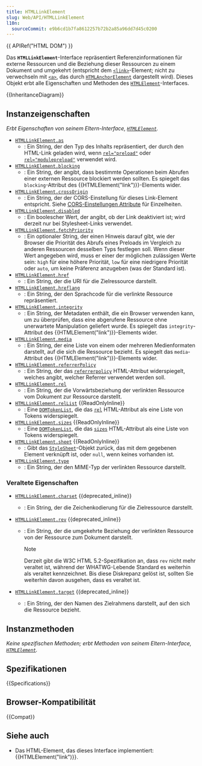 ```yaml
---
title: HTMLLinkElement
slug: Web/API/HTMLLinkElement
l10n:
  sourceCommit: e9b6cd1b7fa8612257b72b2a85a96dd7d45c0200
---
```


{{ APIRef("HTML DOM") }}

Das **`HTMLLinkElement`**-Interface repräsentiert Referenzinformationen für externe Ressourcen und die Beziehung dieser Ressourcen zu einem Dokument und umgekehrt (entspricht dem [`<link>`](/de/docs/Web/HTML/Reference/Elements/link)-Element; nicht zu verwechseln mit [`<a>`](/de/docs/Web/HTML/Reference/Elements/a), das durch [`HTMLAnchorElement`](/de/docs/Web/API/HTMLAnchorElement) dargestellt wird). Dieses Objekt erbt alle Eigenschaften und Methoden des [`HTMLElement`](/de/docs/Web/API/HTMLElement)-Interfaces.

{{InheritanceDiagram}}

## Instanzeigenschaften

_Erbt Eigenschaften von seinem Eltern-Interface, [`HTMLElement`](/de/docs/Web/API/HTMLElement)._

- [`HTMLLinkElement.as`](/de/docs/Web/API/HTMLLinkElement/as)
  - : Ein String, der den Typ des Inhalts repräsentiert, der durch den HTML-Link geladen wird, wenn [`rel="preload"`](/de/docs/Web/HTML/Reference/Attributes/rel/preload) oder [`rel="modulepreload"`](/de/docs/Web/HTML/Reference/Attributes/rel/modulepreload) verwendet wird.
- [`HTMLLinkElement.blocking`](/de/docs/Web/API/HTMLLinkElement/blocking)
  - : Ein String, der angibt, dass bestimmte Operationen beim Abrufen einer externen Ressource blockiert werden sollten. Es spiegelt das `blocking`-Attribut des {{HTMLElement("link")}}-Elements wider.
- [`HTMLLinkElement.crossOrigin`](/de/docs/Web/API/HTMLLinkElement/crossOrigin)
  - : Ein String, der der CORS-Einstellung für dieses Link-Element entspricht. Siehe [CORS-Einstellungen Attribute](/de/docs/Web/HTML/Reference/Attributes/crossorigin) für Einzelheiten.
- [`HTMLLinkElement.disabled`](/de/docs/Web/API/HTMLLinkElement/disabled)
  - : Ein boolescher Wert, der angibt, ob der Link deaktiviert ist; wird derzeit nur bei Stylesheet-Links verwendet.
- [`HTMLLinkElement.fetchPriority`](/de/docs/Web/API/HTMLLinkElement/fetchPriority)
  - : Ein optionaler String, der einen Hinweis darauf gibt, wie der Browser die Priorität des Abrufs eines Preloads im Vergleich zu anderen Ressourcen desselben Typs festlegen soll. Wenn dieser Wert angegeben wird, muss er einer der möglichen zulässigen Werte sein: `high` für eine höhere Priorität, `low` für eine niedrigere Priorität oder `auto`, um keine Präferenz anzugeben (was der Standard ist).
- [`HTMLLinkElement.href`](/de/docs/Web/API/HTMLLinkElement/href)
  - : Ein String, der die URI für die Zielressource darstellt.
- [`HTMLLinkElement.hreflang`](/de/docs/Web/API/HTMLLinkElement/hreflang)
  - : Ein String, der den Sprachcode für die verlinkte Ressource repräsentiert.
- [`HTMLLinkElement.integrity`](/de/docs/Web/API/HTMLLinkElement/integrity)
  - : Ein String, der Metadaten enthält, die ein Browser verwenden kann, um zu überprüfen, dass eine abgerufene Ressource ohne unerwartete Manipulation geliefert wurde. Es spiegelt das `integrity`-Attribut des {{HTMLElement("link")}}-Elements wider.
- [`HTMLLinkElement.media`](/de/docs/Web/API/HTMLLinkElement/media)
  - : Ein String, der eine Liste von einem oder mehreren Medienformaten darstellt, auf die sich die Ressource bezieht. Es spiegelt das `media`-Attribut des {{HTMLElement("link")}}-Elements wider.
- [`HTMLLinkElement.referrerPolicy`](/de/docs/Web/API/HTMLLinkElement/referrerPolicy)
  - : Ein String, der das [`referrerpolicy`](/de/docs/Web/HTML/Reference/Elements/link#referrerpolicy) HTML-Attribut widerspiegelt, welches angibt, welcher Referrer verwendet werden soll.
- [`HTMLLinkElement.rel`](/de/docs/Web/API/HTMLLinkElement/rel)
  - : Ein String, der die Vorwärtsbeziehung der verlinkten Ressource vom Dokument zur Ressource darstellt.
- [`HTMLLinkElement.relList`](/de/docs/Web/API/HTMLLinkElement/relList) {{ReadOnlyInline}}
  - : Eine [`DOMTokenList`](/de/docs/Web/API/DOMTokenList), die das [`rel`](/de/docs/Web/HTML/Reference/Elements/link#rel) HTML-Attribut als eine Liste von Tokens widerspiegelt.
- [`HTMLLinkElement.sizes`](/de/docs/Web/API/HTMLLinkElement/sizes) {{ReadOnlyInline}}
  - : Eine [`DOMTokenList`](/de/docs/Web/API/DOMTokenList), die das [`sizes`](/de/docs/Web/HTML/Reference/Elements/link#sizes) HTML-Attribut als eine Liste von Tokens widerspiegelt.
- [`HTMLLinkElement.sheet`](/de/docs/Web/API/HTMLLinkElement/sheet) {{ReadOnlyInline}}
  - : Gibt das [`StyleSheet`](/de/docs/Web/API/StyleSheet)-Objekt zurück, das mit dem gegebenen Element verknüpft ist, oder `null`, wenn keines vorhanden ist.
- [`HTMLLinkElement.type`](/de/docs/Web/API/HTMLLinkElement/type)
  - : Ein String, der den MIME-Typ der verlinkten Ressource darstellt.

### Veraltete Eigenschaften

- [`HTMLLinkElement.charset`](/de/docs/Web/API/HTMLLinkElement/charset) {{deprecated_inline}}
  - : Ein String, der die Zeichenkodierung für die Zielressource darstellt.
- [`HTMLLinkElement.rev`](/de/docs/Web/API/HTMLLinkElement/rev) {{deprecated_inline}}

  - : Ein String, der die umgekehrte Beziehung der verlinkten Ressource von der Ressource zum Dokument darstellt.

    > [!NOTE]
    > Derzeit gibt die W3C HTML 5.2-Spezifikation an, dass `rev` nicht mehr veraltet ist, während der WHATWG-Lebende Standard es weiterhin als veraltet kennzeichnet. Bis diese Diskrepanz gelöst ist, sollten Sie weiterhin davon ausgehen, dass es veraltet ist.

- [`HTMLLinkElement.target`](/de/docs/Web/API/HTMLLinkElement/target) {{deprecated_inline}}
  - : Ein String, der den Namen des Zielrahmens darstellt, auf den sich die Ressource bezieht.

## Instanzmethoden

_Keine spezifischen Methoden; erbt Methoden von seinem Eltern-Interface, [`HTMLElement`](/de/docs/Web/API/HTMLElement)._

## Spezifikationen

{{Specifications}}

## Browser-Kompatibilität

{{Compat}}

## Siehe auch

- Das HTML-Element, das dieses Interface implementiert: {{HTMLElement("link")}}.
